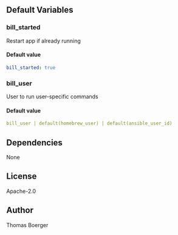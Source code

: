 
## Default Variables

### bill_started

Restart app if already running

#### Default value

```yaml
bill_started: true
```

### bill_user

User to run user-specific commands

#### Default value

```yaml
bill_user | default(homebrew_user) | default(ansible_user_id)
```
## Dependencies

None

## License

Apache-2.0

## Author

Thomas Boerger
